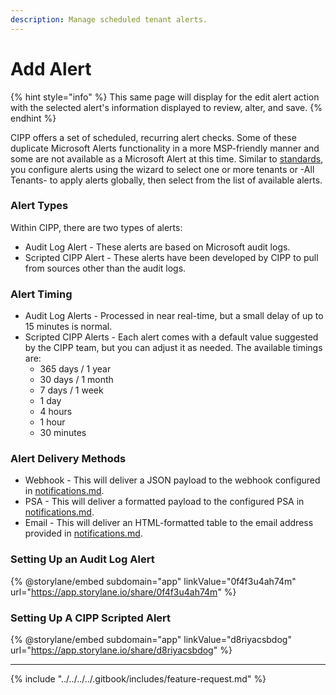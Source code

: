 ```yaml
---
description: Manage scheduled tenant alerts.
---
```


# Add Alert

{% hint style="info" %}
This same page will display for the edit alert action with the selected alert's information displayed to review, alter, and save.
{% endhint %}

CIPP offers a set of scheduled, recurring alert checks. Some of these duplicate Microsoft Alerts functionality in a more MSP-friendly manner and some are not available as a Microsoft Alert at this time. Similar to [standards](../../standards/ "mention"), you configure alerts using the wizard to select one or more tenants or -All Tenants- to apply alerts globally, then select from the list of available alerts.

### Alert Types

Within CIPP, there are two types of alerts:

* Audit Log Alert - These alerts are based on Microsoft audit logs.&#x20;
* Scripted CIPP Alert - These alerts have been developed by CIPP to pull from sources other than the audit logs.

### Alert Timing

* Audit Log Alerts - Processed in near real-time, but a small delay of up to 15 minutes is normal.
* Scripted CIPP Alerts - Each alert comes with a default value suggested by the CIPP team, but you can adjust it as needed. The available timings are:
  * 365 days / 1 year
  * 30 days / 1 month
  * 7 days / 1 week
  * 1 day
  * 4 hours
  * 1 hour
  * 30 minutes

### Alert Delivery Methods

* Webhook - This will deliver a JSON payload to the webhook configured in [notifications.md](../../../cipp/settings/notifications.md "mention").
* PSA - This will deliver a formatted payload to the configured PSA in [notifications.md](../../../cipp/settings/notifications.md "mention").
* Email - This will deliver an HTML-formatted table to the email address provided in [notifications.md](../../../cipp/settings/notifications.md "mention").&#x20;

### Setting Up an Audit Log Alert

{% @storylane/embed subdomain="app" linkValue="0f4f3u4ah74m" url="https://app.storylane.io/share/0f4f3u4ah74m" %}

### Setting Up A CIPP Scripted Alert

{% @storylane/embed subdomain="app" linkValue="d8riyacsbdog" url="https://app.storylane.io/share/d8riyacsbdog" %}

***

{% include "../../../../.gitbook/includes/feature-request.md" %}

